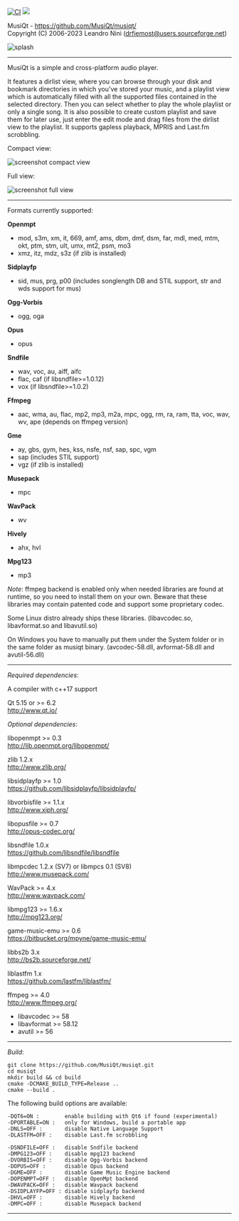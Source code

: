 [![CI](https://github.com/MusiQt/musiqt/actions/workflows/build.yml/badge.svg)](https://github.com/MusiQt/musiqt/actions/workflows/build.yml)
[![](https://img.shields.io/github/downloads/MusiQt/musiqt/latest/total.svg)](https://github.com/MusiQt/musiqt/releases/latest)

MusiQt - https://github.com/MusiQt/musiqt/  
Copyright (C) 2006-2023 Leandro Nini (drfiemost@users.sourceforge.net)

![splash](https://github.com/MusiQt/musiqt/wiki/images/splash.jpg)

********************************************************************

MusiQt is a simple and cross-platform audio player.

It features a dirlist view, where you can browse through your disk and
bookmark directories in which you've stored your music, and a playlist
view which is automatically filled with all the supported files
contained in the selected directory. Then you can select whether to play
the whole playlist or only a single song.
It is also possible to create custom playlist and save them for later use,
just enter the edit mode and drag files from the dirlist view to the playlist.
It supports gapless playback, MPRIS and Last.fm scrobbling.

Compact view:

![screenshot compact view](https://github.com/MusiQt/musiqt/wiki/images/screenshot_compact.jpg)

Full view:

![screenshot full view](https://github.com/MusiQt/musiqt/wiki/images/screenshot_full.jpg)

********************************************************************

Formats currently supported:

__Openmpt__
  - mod, s3m, xm, it, 669, amf, ams, dbm, dmf, dsm, far, mdl, med, mtm, okt, ptm, stm, ult, umx, mt2, psm, mo3
  - xmz, itz, mdz, s3z (if zlib is installed)

__Sidplayfp__
  - sid, mus, prg, p00 (includes songlength DB and STIL support, str and wds support for mus)

__Ogg-Vorbis__
  - ogg, oga

__Opus__
  - opus

__Sndfile__
  - wav, voc, au, aiff, aifc
  - flac, caf (if libsndfile>=1.0.12)
  - vox (if libsndfile>=1.0.2)

__Ffmpeg__
  - aac, wma, au, flac, mp2, mp3, m2a, mpc, ogg, rm, ra, ram, tta, voc, wav, wv, ape
(depends on ffmpeg version)

__Gme__
  - ay, gbs, gym, hes, kss, nsfe, nsf, sap, spc, vgm
  - sap (includes STIL support)
  - vgz (if zlib is installed)

__Musepack__
  - mpc

__WavPack__
  - wv

__Hively__
  - ahx, hvl

__Mpg123__
  - mp3

*Note*:
ffmpeg backend is enabled only when needed libraries are found
at runtime, so you need to install them on your own.
Beware that these libraries may contain patented code and support some
proprietary codec.

Some Linux distro already ships these libraries.
(libavcodec.so, libavformat.so and libavutil.so)

On Windows you have to manually put them under the System folder
or in the same folder as musiqt binary.
(avcodec-58.dll, avformat-58.dll and avutil-56.dll)

********************************************************************

*Required dependencies*:

A compiler with c++17 support

Qt 5.15 or >= 6.2  
http://www.qt.io/


*Optional dependencies*:

libopenmpt >= 0.3  
http://lib.openmpt.org/libopenmpt/

zlib 1.2.x  
http://www.zlib.org/

libsidplayfp >= 1.0  
https://github.com/libsidplayfp/libsidplayfp/

libvorbisfile >= 1.1.x  
http://www.xiph.org/

libopusfile >= 0.7  
http://opus-codec.org/

libsndfile 1.0.x  
https://github.com/libsndfile/libsndfile

libmpcdec 1.2.x (SV7)
or
libmpcs 0.1 (SV8)  
http://www.musepack.com/

WavPack >= 4.x  
http://www.wavpack.com/

libmpg123 >= 1.6.x  
http://mpg123.org/

game-music-emu >= 0.6  
https://bitbucket.org/mpyne/game-music-emu/

libbs2b 3.x  
http://bs2b.sourceforge.net/

liblastfm 1.x  
https://github.com/lastfm/liblastfm/

ffmpeg >= 4.0  
http://www.ffmpeg.org/
  - libavcodec >= 58
  - libavformat >= 58.12
  - avutil >= 56

********************************************************************

*Build*:
```
git clone https://github.com/MusiQt/musiqt.git
cd musiqt
mkdir build && cd build
cmake -DCMAKE_BUILD_TYPE=Release ..
cmake --build .
```
The following build options are available:
~~~
-DQT6=ON :        enable building with Qt6 if found (experimental)
-DPORTABLE=ON :   only for Windows, build a portable app
-DNLS=OFF :       disable Native Language Support
-DLASTFM=OFF :    disable Last.fm scrobbling

-DSNDFILE=OFF :   disable Sndfile backend
-DMPG123=OFF :    disable mpg123 backend
-DVORBIS=OFF :    disable Ogg-Vorbis backend
-DOPUS=OFF :      disable Opus backend
-DGME=OFF :       disable Game Music Engine backend
-DOPENMPT=OFF :   disable OpenMpt backend
-DWAVPACK=OFF :   disable Wavpack backend
-DSIDPLAYFP=OFF : disable sidplayfp backend
-DHVL=OFF :       disable Hively backend
-DMPC=OFF :       disable Musepack backend
~~~
********************************************************************
